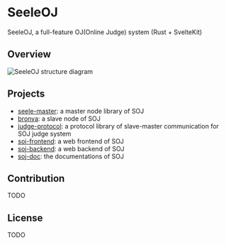 # SeeleOJ
SeeleOJ, a full-feature OJ(Online Judge) system (Rust + SvelteKit)

## Overview

![SeeleOJ structure diagram](/images/diagram.png)

## Projects

- [seele-master](https://github.com/seele-oj/seele-rs): a master node library of SOJ
- [bronya](https://github.com/seele-oj/bronya): a slave node of SOJ
- [judge-protocol](https://github.com/seele-oj/judge-protocol): a protocol library of slave-master communication for SOJ judge system
- [soj-frontend](https://github.com/seele-oj/soj-frontend): a web frontend of SOJ
- [soj-backend](https://github.com/seele-oj/soj-backend): a web backend of SOJ
- [soj-doc](https://github.com/seele-oj/soj-doc): the documentations of SOJ

## Contribution

TODO

## License

TODO
